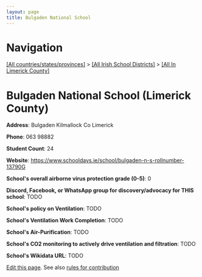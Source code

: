 ```yaml
---
layout: page
title: Bulgaden National School
---
```

# Navigation

[[All countries/states/provinces]](../../..) > [[All Irish School Districts]](../..) > [[All In Limerick County]](..)

# Bulgaden National School (Limerick County)

**Address**: Bulgaden Kilmallock Co Limerick

**Phone**: 063 98882

**Student Count**: 24

**Website**: <https://www.schooldays.ie/school/bulgaden-n-s-rollnumber-13790G>

**School's overall airborne virus protection grade (0-5)**: 0

**Discord, Facebook, or WhatsApp group for discovery/advocacy for THIS school**: TODO

**School's policy on Ventilation**: TODO

**School's Ventilation Work Completion**: TODO

**School's Air-Purification**: TODO

**School's CO2 monitoring to actively drive ventilation and filtration**: TODO

**School's Wikidata URL**: TODO


[Edit this page](https://github.com/ventilate-schools/Ireland/edit/main/./Limerick_County/Bulgaden_National_School.md). See also [rules for contribution](../../../contribution-rules/)